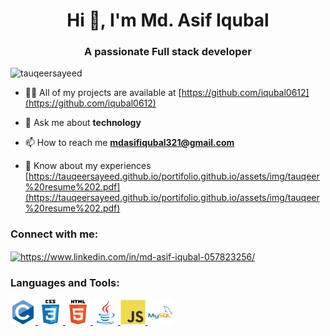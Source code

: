 <h1 align="center">Hi 👋, I'm Md. Asif Iqubal</h1>
<h3 align="center">A passionate Full stack developer</h3>

<p align="left"> <img src="https://komarev.com/ghpvc/?username=tauqeersayeed&label=Profile%20views&color=0e75b6&style=flat" alt="tauqeersayeed" /> </p>

- 👨‍💻 All of my projects are available at [https://github.com/iqubal0612](https://github.com/iqubal0612)

- 💬 Ask me about **technology**

- 📫 How to reach me **mdasifiqubal321@gmail.com**

- 📄 Know about my experiences [https://tauqeersayeed.github.io/portifolio.github.io/assets/img/tauqeer%20resume%202.pdf](https://tauqeersayeed.github.io/portifolio.github.io/assets/img/tauqeer%20resume%202.pdf)

<h3 align="left">Connect with me:</h3>
<p align="left">
<a href="https://www.linkedin.com/in/md-asif-iqubal-057823256/" target="blank"><img align="center" src="https://raw.githubusercontent.com/rahuldkjain/github-profile-readme-generator/master/src/images/icons/Social/linked-in-alt.svg" alt="https://www.linkedin.com/in/md-asif-iqubal-057823256/" height="30" width="40" /></a>
</p>

<h3 align="left">Languages and Tools:</h3>
<p align="left"> <a href="https://www.cprogramming.com/" target="_blank" rel="noreferrer"> <img src="https://raw.githubusercontent.com/devicons/devicon/master/icons/c/c-original.svg" alt="c" width="40" height="40"/> </a> <a href="https://www.w3schools.com/css/" target="_blank" rel="noreferrer"> <img src="https://raw.githubusercontent.com/devicons/devicon/master/icons/css3/css3-original-wordmark.svg" alt="css3" width="40" height="40"/> </a> <a href="https://www.w3.org/html/" target="_blank" rel="noreferrer"> <img src="https://raw.githubusercontent.com/devicons/devicon/master/icons/html5/html5-original-wordmark.svg" alt="html5" width="40" height="40"/> </a> <a href="https://www.java.com" target="_blank" rel="noreferrer"> <img src="https://raw.githubusercontent.com/devicons/devicon/master/icons/java/java-original.svg" alt="java" width="40" height="40"/> </a> <a href="https://developer.mozilla.org/en-US/docs/Web/JavaScript" target="_blank" rel="noreferrer"> <img src="https://raw.githubusercontent.com/devicons/devicon/master/icons/javascript/javascript-original.svg" alt="javascript" width="40" height="40"/> </a>  <a href="https://www.mysql.com/" target="_blank" rel="noreferrer"> <img src="https://raw.githubusercontent.com/devicons/devicon/master/icons/mysql/mysql-original-wordmark.svg" alt="mysql" width="40" height="40"/> </a>    </p>
